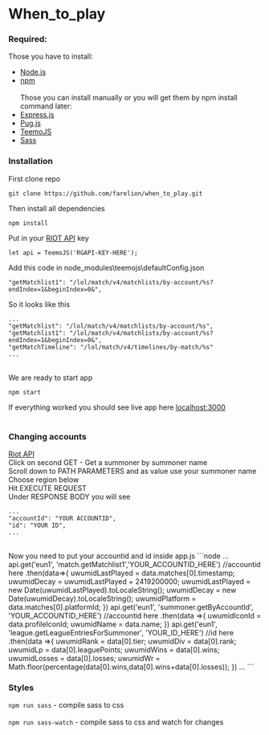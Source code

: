 # When_to_play <br/>
### Required:<br/>
Those you have to install:<br/>
- [Node.js](https://nodejs.org/) <br/>
- [npm](https://www.npmjs.org/) <br/><br/>
Those you can install manually or you will get them by npm install command later:<br/>
- [Express.js](https://expressjs.com/) <br/>
- [Pug.js](https://pugjs.org/api/getting-started.html) <br/>
- [TeemoJS](https://github.com/MingweiSamuel/TeemoJS) <br/>
- [Sass](https://sass-lang.com/install)

### Installation
First clone repo
```node
git clone https://github.com/farelion/when_to_play.git
```
Then install all dependencies
```node
npm install
```
Put in your [RIOT API](https://developer.riotgames.com/) key

```node
let api = TeemoJS('RGAPI-KEY-HERE');
```
Add this code in node_modules\teemojs\defaultConfig.json
```node
"getMatchlist1": "/lol/match/v4/matchlists/by-account/%s?endIndex=1&beginIndex=0&",
```
So it looks like this
```node
...
"getMatchlist": "/lol/match/v4/matchlists/by-account/%s",
"getMatchlist1": "/lol/match/v4/matchlists/by-account/%s?endIndex=1&beginIndex=0&",
"getMatchTimeline": "/lol/match/v4/timelines/by-match/%s"
...
```      
<br />
We are ready to start app

```node
npm start
```
If everything worked you should see live app here [localhost:3000](http://localhost:3000/)
<br /><br />
### Changing accounts

[Riot API](https://developer.riotgames.com/api-methods/#summoner-v4/GET_getBySummonerName)<br />
Click on second GET - Get a summoner by summoner name<br />
Scroll down to PATH PARAMETERS and as value use your summoner name<br />
Choose region below<br />
Hit EXECUTE REQUEST<br />
Under RESPONSE BODY you will see<br />
```node
...
"accountId": "YOUR ACCOUNTID",
"id": "YOUR ID",
...
```
<br />
Now you need to put your accountid and id inside app.js
```node
  ... 
  api.get('eun1', 'match.getMatchlist1','YOUR_ACCOUNTID_HERE') //accountid here
  .then(data=>{
    uwumidLastPlayed = data.matches[0].timestamp;
    uwumidDecay = uwumidLastPlayed + 2419200000;
    uwumidLastPlayed = new Date(uwumidLastPlayed).toLocaleString();
    uwumidDecay = new Date(uwumidDecay).toLocaleString();
    uwumidPlatform = data.matches[0].platformId;
  })
  api.get('eun1', 'summoner.getByAccountId', 'YOUR_ACCOUNTID_HERE') //accountid here
  .then(data =>{
    uwumidIconId = data.profileIconId;
    uwumidName = data.name;
  })
  api.get('eun1', 'league.getLeagueEntriesForSummoner', 'YOUR_ID_HERE') //id here
    .then(data =>{
      uwumidRank = data[0].tier;
      uwumidDiv = data[0].rank;
      uwumidLp = data[0].leaguePoints;
      uwumidWins = data[0].wins;
      uwumidLosses = data[0].losses;
      uwumidWr = Math.floor(percentage(data[0].wins,data[0].wins+data[0].losses));
    })
   ...
```


<br />

### Styles
`npm run sass` - compile sass to css <br /><br />
`npm run sass-watch` - compile sass to css and watch for changes 
